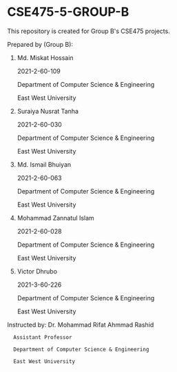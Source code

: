 # CSE475-5-GROUP-B
This repository is created for Group B's CSE475 projects.

Prepared by (Group B):
  1.  Md. Miskat Hossain
     
      2021-2-60-109
      
      Department of Computer Science & Engineering

      East West University

  3.  Suraiya Nusrat Tanha

      2021-2-60-030

      Department of Computer Science & Engineering

      East West University

  5.  Md. Ismail Bhuiyan

      2021-2-60-063

      Department of Computer Science & Engineering

      East West University

  7.  Mohammad Zannatul Islam

      2021-2-60-028

      Department of Computer Science & Engineering

      East West University

  9.  Victor Dhrubo

      2021-3-60-226

      Department of Computer Science & Engineering

      East West University

Instructed by:
      Dr. Mohammad Rifat Ahmmad Rashid
      
      Assistant Professor
      
      Department of Computer Science & Engineering
      
      East West University
